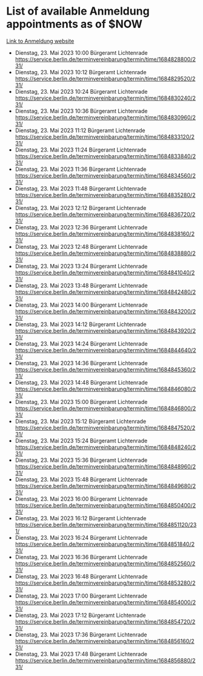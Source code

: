 # List of available Anmeldung appointments as of $NOW
[Link to Anmeldung website](https://service.berlin.de/terminvereinbarung/termin/tag.php?termin=1&anliegen[]=120686&dienstleisterlist=122210,122217,327316,122219,327312,122227,327314,122231,327346,122243,327348,122254,122252,329742,122260,329745,122262,329748,122271,327278,122273,327274,122277,327276,330436,122280,327294,122282,327290,122284,327292,122291,327270,122285,327266,122286,327264,122296,327268,150230,329760,122297,327286,122294,327284,122312,329763,122314,329775,122304,327330,122311,327334,122309,327332,317869,122281,327352,122279,329772,122283,122276,327324,122274,327326,122267,329766,122246,327318,122251,327320,122257,327322,122208,327298,122226,327300&herkunft=http%3A%2F%2Fservice.berlin.de%2Fdienstleistung%2F120686%2F)
- Dienstag, 23. Mai 2023 10:00 Bürgeramt Lichtenrade https://service.berlin.de/terminvereinbarung/termin/time/1684828800/231/
- Dienstag, 23. Mai 2023 10:12 Bürgeramt Lichtenrade https://service.berlin.de/terminvereinbarung/termin/time/1684829520/231/
- Dienstag, 23. Mai 2023 10:24 Bürgeramt Lichtenrade https://service.berlin.de/terminvereinbarung/termin/time/1684830240/231/
- Dienstag, 23. Mai 2023 10:36 Bürgeramt Lichtenrade https://service.berlin.de/terminvereinbarung/termin/time/1684830960/231/
- Dienstag, 23. Mai 2023 11:12 Bürgeramt Lichtenrade https://service.berlin.de/terminvereinbarung/termin/time/1684833120/231/
- Dienstag, 23. Mai 2023 11:24 Bürgeramt Lichtenrade https://service.berlin.de/terminvereinbarung/termin/time/1684833840/231/
- Dienstag, 23. Mai 2023 11:36 Bürgeramt Lichtenrade https://service.berlin.de/terminvereinbarung/termin/time/1684834560/231/
- Dienstag, 23. Mai 2023 11:48 Bürgeramt Lichtenrade https://service.berlin.de/terminvereinbarung/termin/time/1684835280/231/
- Dienstag, 23. Mai 2023 12:12 Bürgeramt Lichtenrade https://service.berlin.de/terminvereinbarung/termin/time/1684836720/231/
- Dienstag, 23. Mai 2023 12:36 Bürgeramt Lichtenrade https://service.berlin.de/terminvereinbarung/termin/time/1684838160/231/
- Dienstag, 23. Mai 2023 12:48 Bürgeramt Lichtenrade https://service.berlin.de/terminvereinbarung/termin/time/1684838880/231/
- Dienstag, 23. Mai 2023 13:24 Bürgeramt Lichtenrade https://service.berlin.de/terminvereinbarung/termin/time/1684841040/231/
- Dienstag, 23. Mai 2023 13:48 Bürgeramt Lichtenrade https://service.berlin.de/terminvereinbarung/termin/time/1684842480/231/
- Dienstag, 23. Mai 2023 14:00 Bürgeramt Lichtenrade https://service.berlin.de/terminvereinbarung/termin/time/1684843200/231/
- Dienstag, 23. Mai 2023 14:12 Bürgeramt Lichtenrade https://service.berlin.de/terminvereinbarung/termin/time/1684843920/231/
- Dienstag, 23. Mai 2023 14:24 Bürgeramt Lichtenrade https://service.berlin.de/terminvereinbarung/termin/time/1684844640/231/
- Dienstag, 23. Mai 2023 14:36 Bürgeramt Lichtenrade https://service.berlin.de/terminvereinbarung/termin/time/1684845360/231/
- Dienstag, 23. Mai 2023 14:48 Bürgeramt Lichtenrade https://service.berlin.de/terminvereinbarung/termin/time/1684846080/231/
- Dienstag, 23. Mai 2023 15:00 Bürgeramt Lichtenrade https://service.berlin.de/terminvereinbarung/termin/time/1684846800/231/
- Dienstag, 23. Mai 2023 15:12 Bürgeramt Lichtenrade https://service.berlin.de/terminvereinbarung/termin/time/1684847520/231/
- Dienstag, 23. Mai 2023 15:24 Bürgeramt Lichtenrade https://service.berlin.de/terminvereinbarung/termin/time/1684848240/231/
- Dienstag, 23. Mai 2023 15:36 Bürgeramt Lichtenrade https://service.berlin.de/terminvereinbarung/termin/time/1684848960/231/
- Dienstag, 23. Mai 2023 15:48 Bürgeramt Lichtenrade https://service.berlin.de/terminvereinbarung/termin/time/1684849680/231/
- Dienstag, 23. Mai 2023 16:00 Bürgeramt Lichtenrade https://service.berlin.de/terminvereinbarung/termin/time/1684850400/231/
- Dienstag, 23. Mai 2023 16:12 Bürgeramt Lichtenrade https://service.berlin.de/terminvereinbarung/termin/time/1684851120/231/
- Dienstag, 23. Mai 2023 16:24 Bürgeramt Lichtenrade https://service.berlin.de/terminvereinbarung/termin/time/1684851840/231/
- Dienstag, 23. Mai 2023 16:36 Bürgeramt Lichtenrade https://service.berlin.de/terminvereinbarung/termin/time/1684852560/231/
- Dienstag, 23. Mai 2023 16:48 Bürgeramt Lichtenrade https://service.berlin.de/terminvereinbarung/termin/time/1684853280/231/
- Dienstag, 23. Mai 2023 17:00 Bürgeramt Lichtenrade https://service.berlin.de/terminvereinbarung/termin/time/1684854000/231/
- Dienstag, 23. Mai 2023 17:12 Bürgeramt Lichtenrade https://service.berlin.de/terminvereinbarung/termin/time/1684854720/231/
- Dienstag, 23. Mai 2023 17:36 Bürgeramt Lichtenrade https://service.berlin.de/terminvereinbarung/termin/time/1684856160/231/
- Dienstag, 23. Mai 2023 17:48 Bürgeramt Lichtenrade https://service.berlin.de/terminvereinbarung/termin/time/1684856880/231/
